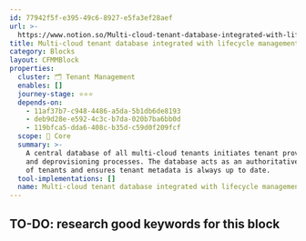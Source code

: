 ```yaml
---
id: 77942f5f-e395-49c6-8927-e5fa3ef28aef
url: >-
  https://www.notion.so/Multi-cloud-tenant-database-integrated-with-lifecycle-management-77942f5fe39549c68927e5fa3ef28aef
title: Multi-cloud tenant database integrated with lifecycle management
category: Blocks
layout: CFMMBlock
properties:
  cluster: 🗂 Tenant Management
  enables: []
  journey-stage: ⭐️⭐️⭐️
  depends-on:
    - 11af37b7-c948-4486-a5da-5b1db6de8193
    - deb9d28e-e592-4c3c-b7da-020b7ba6bb0d
    - 119bfca5-dda6-408c-b35d-c59d0f209fcf
  scope: 🏢 Core
  summary: >-
    A central database of all multi-cloud tenants initiates tenant provisioning
    and deprovisioning processes. The database acts as an authoritative source
    of tenants and ensures tenant metadata is always up to date.
  tool-implementations: []
  name: Multi-cloud tenant database integrated with lifecycle management
---
```


## TO-DO: research good keywords for this block